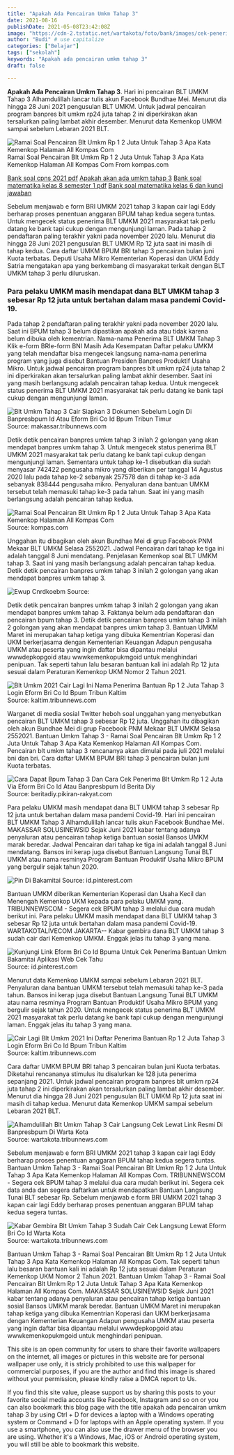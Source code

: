```yaml
---
title: "Apakah Ada Pencairan Umkm Tahap 3"
date: 2021-08-16
publishDate: 2021-05-08T23:42:08Z
image: "https://cdn-2.tstatic.net/wartakota/foto/bank/images/cek-penerima-blt-umkm-tahap-3-yang-sudah-cair-lewat-eformbri.jpg"
author: "Budi" # use capitalize
categories: ["Belajar"]
tags: ["sekolah"]
keywords: "Apakah ada pencairan umkm tahap 3"
draft: false

---
```

<script type='text/javascript' src='//pl15944992.alternativecpmgate.com/6c/6f/d6/6c6fd630211742b4db132bd23b46b946.js'></script>
<script type='text/javascript' src='//pl15944975.alternativecpmgate.com/86/71/9a/86719ae0c65e9b2f7eb2905a08638c06.js'></script>
**Apakah Ada Pencairan Umkm Tahap 3**. Hari ini pencairan BLT UMKM Tahap 3 Alhamdulillah lancar tulis akun Facebook Bundhae Mei. Menurut dia hingga 28 Juni 2021 pengusulan BLT UMKM. Untuk jadwal pencairan program banpres blt umkm rp24 juta tahap 2 ini diperkirakan akan tersalurkan paling lambat akhir desember. Menurut data Kemenkop UMKM sampai sebelum Lebaran 2021 BLT.

![Ramai Soal Pencairan Blt Umkm Rp 1 2 Juta Untuk Tahap 3 Apa Kata Kemenkop Halaman All Kompas Com](https://asset.kompas.com/data/photo/2021/04/08/606eae8cc508c.jpg "Ramai Soal Pencairan Blt Umkm Rp 1 2 Juta Untuk Tahap 3 Apa Kata Kemenkop Halaman All Kompas Com")
Ramai Soal Pencairan Blt Umkm Rp 1 2 Juta Untuk Tahap 3 Apa Kata Kemenkop Halaman All Kompas Com From kompas.com

[Bank soal cpns 2021 pdf](/bank-soal-cpns-2021-pdf/)
[Apakah akan ada umkm tahap 3](/apakah-akan-ada-umkm-tahap-3/)
[Bank soal matematika kelas 8 semester 1 pdf](/bank-soal-matematika-kelas-8-semester-1-pdf/)
[Bank soal matematika kelas 6 dan kunci jawaban](/bank-soal-matematika-kelas-6-dan-kunci-jawaban/)

Sebelum menjawab e form BRI UMKM 2021 tahap 3 kapan cair lagi Eddy berharap proses penentuan anggaran BPUM tahap kedua segera tuntas. Untuk mengecek status penerima BLT UMKM 2021 masyarakat tak perlu datang ke bank tapi cukup dengan mengunjungi laman. Pada tahap 2 pendaftaran paling terakhir yakni pada november 2020 lalu. Menurut dia hingga 28 Juni 2021 pengusulan BLT UMKM Rp 12 juta saat ini masih di tahap kedua. Cara daftar UMKM BPUM BRI tahap 3 pencairan bulan juni Kuota terbatas. Deputi Usaha Mikro Kementerian Koperasi dan UKM Eddy Satria mengatakan apa yang berkembang di masyarakat terkait dengan BLT UMKM tahap 3 perlu diluruskan.

### Para pelaku UMKM masih mendapat dana BLT UMKM tahap 3 sebesar Rp 12 juta untuk bertahan dalam masa pandemi Covid-19.

Pada tahap 2 pendaftaran paling terakhir yakni pada november 2020 lalu. Saat ini BPUM tahap 3 belum dipastikan apakah ada atau tidak karena belum dibuka oleh kementrian. Nama-nama Penerima BLT UMKM Tahap 3 Klik e-form BRIe-form BNI Masih Ada Kesempatan Daftar pelaku UMKM yang telah mendaftar bisa mengecek langsung nama-nama penerima program yang juga disebut Bantuan Presiden Banpres Produktif Usaha Mikro. Untuk jadwal pencairan program banpres blt umkm rp24 juta tahap 2 ini diperkirakan akan tersalurkan paling lambat akhir desember. Saat ini yang masih berlangsung adalah pencairan tahap kedua. Untuk mengecek status penerima BLT UMKM 2021 masyarakat tak perlu datang ke bank tapi cukup dengan mengunjungi laman.


![Blt Umkm Tahap 3 Cair Siapkan 3 Dokumen Sebelum Login Di Banpresbpum Id Atau Eform Bri Co Id Bpum Tribun Timur](https://cdn-2.tstatic.net/makassar/foto/bank/images/blt-umkm-tahap-3-cair-siapkan-3-dokumen-sebelum-login-di-banpresbpumid.jpg "Blt Umkm Tahap 3 Cair Siapkan 3 Dokumen Sebelum Login Di Banpresbpum Id Atau Eform Bri Co Id Bpum Tribun Timur")
Source: makassar.tribunnews.com

Detik detik pencairan banpres umkm tahap 3 inilah 2 golongan yang akan mendapat banpres umkm tahap 3. Untuk mengecek status penerima BLT UMKM 2021 masyarakat tak perlu datang ke bank tapi cukup dengan mengunjungi laman. Sementara untuk tahap ke-1 disebutkan dia sudah menyasar 742422 pengusaha mikro yang diberikan per tanggal 14 Agustus 2020 lalu pada tahap ke-2 sebanyak 257578 dan di tahap ke-3 ada sebanyak 838444 pengusaha mikro. Penyaluran dana bantuan UMKM tersebut telah memasuki tahap ke-3 pada tahun. Saat ini yang masih berlangsung adalah pencairan tahap kedua.

![Ramai Soal Pencairan Blt Umkm Rp 1 2 Juta Untuk Tahap 3 Apa Kata Kemenkop Halaman All Kompas Com](https://asset.kompas.com/data/photo/2021/04/08/606eae8cc508c.jpg "Ramai Soal Pencairan Blt Umkm Rp 1 2 Juta Untuk Tahap 3 Apa Kata Kemenkop Halaman All Kompas Com")
Source: kompas.com

Unggahan itu dibagikan oleh akun Bundhae Mei di grup Facebook PNM Mekaar BLT UMKM Selasa 2552021. Jadwal Pencairan dari tahap ke tiga ini adalah tanggal 8 Juni mendatang. Penjelasan Kemenkop soal BLT UMKM tahap 3. Saat ini yang masih berlangsung adalah pencairan tahap kedua. Detik detik pencairan banpres umkm tahap 3 inilah 2 golongan yang akan mendapat banpres umkm tahap 3.

![Ewup Cnrdkoebm](https://asset.kompas.com/crops/5AEBiAxtPCBxNiWYPEbWpqy3Xkc=/96x79:883x603/750x500/data/photo/2020/10/20/5f8e72ac50a34.jpg "Ewup Cnrdkoebm")
Source: 

Detik detik pencairan banpres umkm tahap 3 inilah 2 golongan yang akan mendapat banpres umkm tahap 3. Faktanya belum ada pendaftaran dan pencairan bpum tahap 3. Detik detik pencairan banpres umkm tahap 3 inilah 2 golongan yang akan mendapat banpres umkm tahap 3. Bantuan UMKM Maret ini merupakan tahap ketiga yang dibuka Kementrian Koperasi dan UKM berkerjasama dengan Kementerian Keuangan Adapun pengusaha UMKM atau peserta yang ingin daftar bisa dipantau melalui wwwdepkopgoid atau wwwkemenkopukmgoid untuk menghindari penipuan. Tak seperti tahun lalu besaran bantuan kali ini adalah Rp 12 juta sesuai dalam Peraturan Kemenkop UKM Nomor 2 Tahun 2021.

![Blt Umkm 2021 Cair Lagi Ini Nama Penerima Bantuan Rp 1 2 Juta Tahap 3 Login Eform Bri Co Id Bpum Tribun Kaltim](https://cdn-2.tstatic.net/kaltim/foto/bank/images/login-httpseformbricoid-daftar-penerima-blt-umkm-rp-24-juta-dan-cara-mencairkannya-pakai-ktp.jpg "Blt Umkm 2021 Cair Lagi Ini Nama Penerima Bantuan Rp 1 2 Juta Tahap 3 Login Eform Bri Co Id Bpum Tribun Kaltim")
Source: kaltim.tribunnews.com

Warganet di media sosial Twitter heboh soal unggahan yang menyebutkan pencairan BLT UMKM tahap 3 sebesar Rp 12 juta. Unggahan itu dibagikan oleh akun Bundhae Mei di grup Facebook PNM Mekaar BLT UMKM Selasa 2552021. Bantuan Umkm Tahap 3 - Ramai Soal Pencairan Blt Umkm Rp 1 2 Juta Untuk Tahap 3 Apa Kata Kemenkop Halaman All Kompas Com. Pencairan blt umkm tahap 3 rencananya akan dimulai pada juli 2021 melalui bni dan bri. Cara daftar UMKM BPUM BRI tahap 3 pencairan bulan juni Kuota terbatas.

![Cara Dapat Bpum Tahap 3 Dan Cara Cek Penerima Blt Umkm Rp 1 2 Juta Via Eform Bri Co Id Atau Banpresbpum Id Berita Diy](https://assets.pikiran-rakyat.com/crop/0x0:0x0/x/photo/2021/07/04/2285952434.jpg "Cara Dapat Bpum Tahap 3 Dan Cara Cek Penerima Blt Umkm Rp 1 2 Juta Via Eform Bri Co Id Atau Banpresbpum Id Berita Diy")
Source: beritadiy.pikiran-rakyat.com

Para pelaku UMKM masih mendapat dana BLT UMKM tahap 3 sebesar Rp 12 juta untuk bertahan dalam masa pandemi Covid-19. Hari ini pencairan BLT UMKM Tahap 3 Alhamdulillah lancar tulis akun Facebook Bundhae Mei. MAKASSAR SOLUSINEWSID Sejak Juni 2021 kabar tentang adanya penyaluran atau pencairan tahap ketiga bantuan sosial Bansos UMKM marak beredar. Jadwal Pencairan dari tahap ke tiga ini adalah tanggal 8 Juni mendatang. Bansos ini kerap juga disebut Bantuan Langsung Tunai BLT UMKM atau nama resminya Program Bantuan Produktif Usaha Mikro BPUM yang bergulir sejak tahun 2020.

![Pin Di Bakamitai](https://i.pinimg.com/originals/75/80/e2/7580e28297fe30e71130229d53ba11fe.png "Pin Di Bakamitai")
Source: id.pinterest.com

Bantuan UMKM diberikan Kementerian Koperasi dan Usaha Kecil dan Menengah Kemenkop UKM kepada para pelaku UMKM yang. TRIBUNNEWSCOM - Segera cek BPUM tahap 3 melalui dua cara mudah berikut ini. Para pelaku UMKM masih mendapat dana BLT UMKM tahap 3 sebesar Rp 12 juta untuk bertahan dalam masa pandemi Covid-19. WARTAKOTALIVECOM JAKARTA-- Kabar gembira dana BLT UMKM tahap 3 sudah cair dari Kemenkop UMKM. Enggak jelas itu tahap 3 yang mana.

![Kunjungi Link Eform Bri Co Id Bpuma Untuk Cek Penerima Bantuan Umkm Bakamitai Aplikasi Web Cek Tahu](https://i.pinimg.com/originals/0a/33/c2/0a33c2455a9ca31fb5c2d95fee7b427d.png "Kunjungi Link Eform Bri Co Id Bpuma Untuk Cek Penerima Bantuan Umkm Bakamitai Aplikasi Web Cek Tahu")
Source: id.pinterest.com

Menurut data Kemenkop UMKM sampai sebelum Lebaran 2021 BLT. Penyaluran dana bantuan UMKM tersebut telah memasuki tahap ke-3 pada tahun. Bansos ini kerap juga disebut Bantuan Langsung Tunai BLT UMKM atau nama resminya Program Bantuan Produktif Usaha Mikro BPUM yang bergulir sejak tahun 2020. Untuk mengecek status penerima BLT UMKM 2021 masyarakat tak perlu datang ke bank tapi cukup dengan mengunjungi laman. Enggak jelas itu tahap 3 yang mana.

![Cair Lagi Blt Umkm 2021 Ini Daftar Penerima Bantuan Rp 1 2 Juta Tahap 3 Login Eform Bri Co Id Bpum Tribun Kaltim](https://cdn-2.tstatic.net/kaltim/foto/bank/images/cek-pencairan-bpum-daftar-penerima-blt-umkm-login-via-eformbricoidbpum-atau-banpresbpumid.jpg "Cair Lagi Blt Umkm 2021 Ini Daftar Penerima Bantuan Rp 1 2 Juta Tahap 3 Login Eform Bri Co Id Bpum Tribun Kaltim")
Source: kaltim.tribunnews.com

Cara daftar UMKM BPUM BRI tahap 3 pencairan bulan juni Kuota terbatas. Diketahui rencananya stimulus itu disalurkan ke 128 juta penerima sepanjang 2021. Untuk jadwal pencairan program banpres blt umkm rp24 juta tahap 2 ini diperkirakan akan tersalurkan paling lambat akhir desember. Menurut dia hingga 28 Juni 2021 pengusulan BLT UMKM Rp 12 juta saat ini masih di tahap kedua. Menurut data Kemenkop UMKM sampai sebelum Lebaran 2021 BLT.

![Alhamdulillah Blt Umkm Tahap 3 Cair Langsung Cek Lewat Link Resmi Di Banpresbpum Di Warta Kota](https://cdn-2.tstatic.net/wartakota/foto/bank/images/blt-umkm-tahap-3-sudah-cair22.jpg "Alhamdulillah Blt Umkm Tahap 3 Cair Langsung Cek Lewat Link Resmi Di Banpresbpum Di Warta Kota")
Source: wartakota.tribunnews.com

Sebelum menjawab e form BRI UMKM 2021 tahap 3 kapan cair lagi Eddy berharap proses penentuan anggaran BPUM tahap kedua segera tuntas. Bantuan Umkm Tahap 3 - Ramai Soal Pencairan Blt Umkm Rp 1 2 Juta Untuk Tahap 3 Apa Kata Kemenkop Halaman All Kompas Com. TRIBUNNEWSCOM - Segera cek BPUM tahap 3 melalui dua cara mudah berikut ini. Segera cek data anda dan segera daftarkan untuk mendapatkan Bantuan Langsung Tunai BLT sebesar Rp. Sebelum menjawab e form BRI UMKM 2021 tahap 3 kapan cair lagi Eddy berharap proses penentuan anggaran BPUM tahap kedua segera tuntas.

![Kabar Gembira Blt Umkm Tahap 3 Sudah Cair Cek Langsung Lewat Eform Bri Co Id Warta Kota](https://cdn-2.tstatic.net/wartakota/foto/bank/images/cek-penerima-blt-umkm-tahap-3-yang-sudah-cair-lewat-eformbri.jpg "Kabar Gembira Blt Umkm Tahap 3 Sudah Cair Cek Langsung Lewat Eform Bri Co Id Warta Kota")
Source: wartakota.tribunnews.com

Bantuan Umkm Tahap 3 - Ramai Soal Pencairan Blt Umkm Rp 1 2 Juta Untuk Tahap 3 Apa Kata Kemenkop Halaman All Kompas Com. Tak seperti tahun lalu besaran bantuan kali ini adalah Rp 12 juta sesuai dalam Peraturan Kemenkop UKM Nomor 2 Tahun 2021. Bantuan Umkm Tahap 3 - Ramai Soal Pencairan Blt Umkm Rp 1 2 Juta Untuk Tahap 3 Apa Kata Kemenkop Halaman All Kompas Com. MAKASSAR SOLUSINEWSID Sejak Juni 2021 kabar tentang adanya penyaluran atau pencairan tahap ketiga bantuan sosial Bansos UMKM marak beredar. Bantuan UMKM Maret ini merupakan tahap ketiga yang dibuka Kementrian Koperasi dan UKM berkerjasama dengan Kementerian Keuangan Adapun pengusaha UMKM atau peserta yang ingin daftar bisa dipantau melalui wwwdepkopgoid atau wwwkemenkopukmgoid untuk menghindari penipuan.

This site is an open community for users to share their favorite wallpapers on the internet, all images or pictures in this website are for personal wallpaper use only, it is stricly prohibited to use this wallpaper for commercial purposes, if you are the author and find this image is shared without your permission, please kindly raise a DMCA report to Us.

If you find this site value, please support us by sharing this posts to your favorite social media accounts like Facebook, Instagram and so on or you can also bookmark this blog page with the title apakah ada pencairan umkm tahap 3 by using Ctrl + D for devices a laptop with a Windows operating system or Command + D for laptops with an Apple operating system. If you use a smartphone, you can also use the drawer menu of the browser you are using. Whether it's a Windows, Mac, iOS or Android operating system, you will still be able to bookmark this website.
